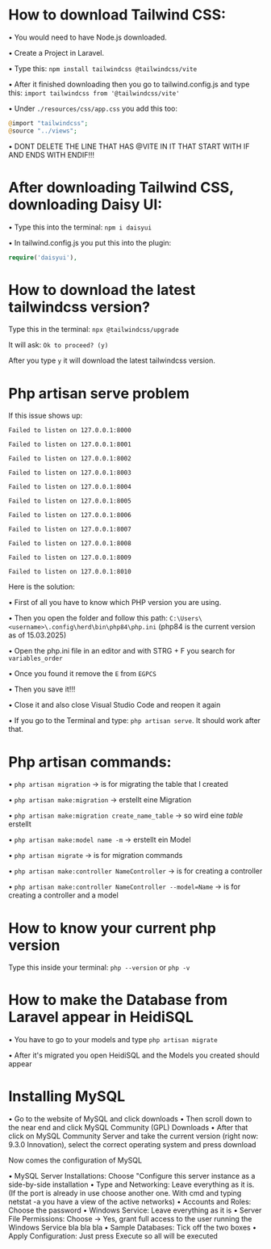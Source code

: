 # How to download Tailwind CSS:

• You would need to have Node.js downloaded.

• Create a Project in Laravel.

• Type this: ```npm install tailwindcss @tailwindcss/vite```

• After it finished downloading then you go to tailwind.config.js
  and type this: ```import tailwindcss from '@tailwindcss/vite'```

• Under ```./resources/css/app.css``` you add this too: 
```php
@import "tailwindcss";
@source "../views";
```

• DONT DELETE THE LINE THAT HAS @VITE IN IT THAT START WITH IF AND ENDS
  WITH ENDIF!!!

# After downloading Tailwind CSS, downloading Daisy UI:

• Type this into the terminal: ```npm i daisyui```

• In tailwind.config.js you put this into the plugin: 
```php
require('daisyui'),
```


# How to download the latest tailwindcss version?

Type this in the terminal: ```npx @tailwindcss/upgrade```

It will ask: ``` Ok to proceed? (y) ```

After you type ```y``` it will download the latest tailwindcss version.


# Php artisan serve problem
If this issue shows up:

```Failed to listen on 127.0.0.1:8000```

```Failed to listen on 127.0.0.1:8001```

```Failed to listen on 127.0.0.1:8002```

```Failed to listen on 127.0.0.1:8003```

```Failed to listen on 127.0.0.1:8004```

```Failed to listen on 127.0.0.1:8005```

```Failed to listen on 127.0.0.1:8006```

```Failed to listen on 127.0.0.1:8007```

```Failed to listen on 127.0.0.1:8008```

```Failed to listen on 127.0.0.1:8009```

```Failed to listen on 127.0.0.1:8010```

Here is the solution:

• First of all you have to know which PHP version you are using.

• Then you open the folder and follow this path: ```C:\Users\<username>\.config\herd\bin\php84\php.ini``` 
  (php84 is the current version as of 15.03.2025)

• Open the php.ini file in an editor and with STRG + F you search for ```variables_order```

• Once you found it remove the ```E``` from ```EGPCS```

• Then you save it!!!

• Close it and also close Visual Studio Code and reopen it again

• If you go to the Terminal and type: ```php artisan serve```. 
  It should work after that.


# Php artisan commands:
• ```php artisan migration``` -> is for migrating the table that I created

• ```php artisan make:migration``` -> erstellt eine Migration

• ```php artisan make:migration create_name_table``` -> so wird eine *table* erstellt

• ```php artisan make:model name -m``` -> erstellt ein Model

• ```php artisan migrate``` -> is for migration commands

• ```php artisan make:controller NameController``` -> is for creating a controller

• ```php artisan make:controller NameController --model=Name``` -> is for creating a controller and a model

# How to know your current php version
Type this inside your terminal: ```php --version``` or ```php -v```

# How to make the Database from Laravel appear in HeidiSQL

• You have to go to your models and type ```php artisan migrate```

• After it's migrated you open HeidiSQL and the Models you created should appear

# Installing MySQL

• Go to the website of MySQL and click downloads
• Then scroll down to the near end and click MySQL Community (GPL) Downloads
• After that click on MySQL Community Server and take the current version (right now: 9.3.0 Innovation), select the correct   operating system and press download

Now comes the configuration of MySQL

• MySQL Server Installations: Choose "Configure this server instance as a side-by-side installation
• Type and Networking: Leave everything as it is. (If the port is already in use choose another one. With cmd and typing      netstat -a you have a view of the active networks)
• Accounts and Roles: Choose the password
• Windows Service: Leave everything as it is
• Server File Permissions: Choose → Yes, grant full access to the user running the Windows Service bla bla bla
• Sample Databases: Tick off the two boxes
• Apply Configuration: Just press Execute so all will be executed


